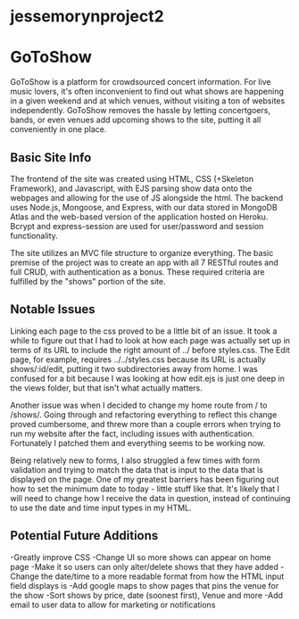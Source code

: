 # jessemorynproject2
<h1>GoToShow</h1>

GoToShow is a platform for crowdsourced concert information. For live music lovers, it's often inconvenient to find out what shows are happening in a given weekend and at which venues, without visiting a ton of websites independently. GoToShow removes the hassle by letting concertgoers, bands, or even venues add upcoming shows to the site, putting it all conveniently in one place.

<h2>Basic Site Info</h2>
The frontend of the site was created using HTML, CSS (+Skeleton Framework), and Javascript, with EJS parsing show data onto the webpages and allowing for the use of JS alongside the html. The backend uses Node.js, Mongoose, and Express, with our data stored in MongoDB Atlas and the web-based version of the application hosted on Heroku. Bcrypt and express-session are used for user/password and session functionality.

The site utilizes an MVC file structure to organize everything. The basic premise of the project was to create an app with all 7 RESTful routes and full CRUD, with authentication as a bonus. These required criteria are fulfilled by the "shows" portion of the site.

<h2>Notable Issues</h2>
Linking each page to the css proved to be a little bit of an issue. It took a while to figure out that I had to look at how each page was actually set up in terms of its URL to include the right amount of ../ before styles.css. The Edit page, for example, requires ../../styles.css because its URL is actually shows/:id/edit, putting it two subdirectories away from home. I was confused for a bit because I was looking at how edit.ejs is just one deep in the views folder, but that isn't what actually matters.

Another issue was when I decided to change my home route from / to /shows/. Going through and refactoring everything to reflect this change proved cumbersome, and threw more than a couple errors when trying to run my website after the fact, including issues with authentication. Fortunately I patched them and everything seems to be working now.

Being relatively new to forms, I also struggled a few times with form validation and trying to match the data that is input to the data that is displayed on the page. One of my greatest barriers has been figuring out how to set the minimum date to today - little stuff like that. It's likely that I will need to change how I receive the data in question, instead of continuing to use the date and time input types in my HTML.

<h2>Potential Future Additions</h2>
-Greatly improve CSS
-Change UI so more shows can appear on home page
-Make it so users can only alter/delete shows that they have added
-Change the date/time to a more readable format from how the HTML input field displays is
-Add google maps to show pages that pins the venue for the show
-Sort shows by price, date (soonest first), Venue and more
-Add email to user data to allow for marketing or notifications
